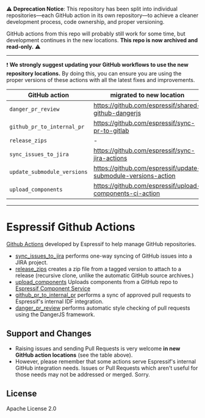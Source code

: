 :warning: **Deprecation Notice**: This repository has been split into individual repositories—each GitHub action in its own repository—to achieve a cleaner development process, code ownership, and proper versioning.

GitHub actions from this repo will probably still work for some time, but development continues in the new locations. **This repo is now archived and read-only.**  :warning: 

---

:exclamation: **We strongly suggest updating your GitHub workflows to use the new repository locations.** By doing this, you can ensure you are using the proper versions of these actions with all the latest fixes and improvements.

| GitHub action               | migrated to new location                                      |
| --------------------------- | ------------------------------------------------------------- |
| `danger_pr_review`          | https://github.com/espressif/shared-github-dangerjs           |
| `github_pr_to_internal_pr`  | https://github.com/espressif/sync-pr-to-gitlab                |
| `release_zips`              | -                                                             |
| `sync_issues_to_jira`       | https://github.com/espressif/sync-jira-actions                |
| `update_submodule_versions` | https://github.com/espressif/update-submodule-versions-action |
| `upload_components`         | https://github.com/espressif/upload-components-ci-action      |

---

# Espressif Github Actions

[Github Actions](https://developer.github.com/actions/) developed by Espressif to help manage GitHub repositories.

- [sync_issues_to_jira](sync_issues_to_jira/) performs one-way syncing of GitHub issues into a JIRA project.
- [release_zips](release_zips/) creates a zip file from a tagged version to attach to a release (recursive clone, unlike the automatic GitHub source archives.)
- [upload_components](upload_components/) Uploads components from a GitHub repo to [Espressif Component Service](https://components.espressif.com)
- [github_pr_to_internal_pr](github_pr_to_internal_pr/) performs a sync of approved pull requests to Espressif's internal IDF integration.
- [danger_pr_review](danger_pr_review/) performs automatic style checking of pull requests using the DangerJS framework.

## Support and Changes

- Raising issues and sending Pull Requests is very welcome **in new GitHub action locations** (see the table above).
- However, please remember that some actions serve Espressif's internal GitHub integration needs. Issues or Pull Requests which aren't useful for those needs may not be addressed or merged. Sorry.

## License

Apache License 2.0
